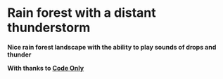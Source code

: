 # Rain forest with a distant thunderstorm

**Nice rain forest landscape with the ability to play sounds of drops and thunder**

**With thanks to [Code Only](https://www.youtube.com/@codeonly)**
